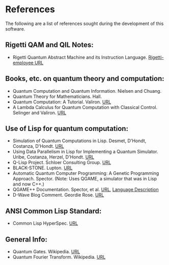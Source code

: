 # References

The following are a list of references sought during the development
of this software.

## Rigetti QAM and QIL Notes:
* Rigetti Quantum Abstract Machine and its Instruction Language. [Rigetti-employee URL](https://docs.google.com/a/rigetti.com/document/d/1KSV9vUbpWdy_TlPPg9OHAgN9ROrxCeY0-BWOpIovzCo/edit?usp=sharing)

## Books, etc. on quantum theory and computation:
* Quantum Computation and Quantum Information. Nielsen and Chuang.
* Quantum Theory for Mathematicians. Hall.
* Quantum Computation: A Tutorial. Valiron. [URL](http://www.monoidal.net/papers/tutorialqpl-1.pdf)
* A Lambda Calculus for Quantum Computation with Classical Control. Selinger and Valiron. [URL](http://www.mathstat.dal.ca/~selinger/papers/papers/qlambda-mscs.pdf)

## Use of Lisp for quantum computation:
* Simulation of Quantum Computations in Lisp. Desmet, D'Hondt, Costanza, D'Hondt. [URL](ftp://prog.vub.ac.be/tech_report/2006/vub-prog-tr-06-15.pdf)
* Using Data Parallelism in Lisp for Implementing a Quantum Simulator. Uribe, Costanza, Herzel, D'Hondt. [URL](http://www.p-cos.net/documents/Using-Data-Parallelism-in-Lisp.pdf)
* Q-Lisp Project. Schloer Consulting Group. [URL](http://www.schloerconsulting.com/quantum-computer-q-lisp-programming-language)
* BLACK-STONE. Lupton. [URL](https://github.com/thephoeron/black-stone)
* Automatic Quantum Computer Programming: A Genetic Programming Approach. Spector. (Note: Uses QGAME, a simulator that was in Lisp and now C++.)
* QGAME++ Documentation. Spector, et al. [URL](http://faculty.hampshire.edu/lspector/qgame++/qgame-0.4.1/doc/html/index.html), [Language Description](http://faculty.hampshire.edu/lspector/qgame++/qgame-0.4.1/doc/html/qgame_lang_desc.html)
* D-Wave Blog Comment. Geordie Rose. [URL](https://dwave.wordpress.com/2011/05/20/learning-to-program-the-d-wave-one-software-you-should-install-a-book-you-should-buy/#comment-21948)

## ANSI Common Lisp Standard:
* Common Lisp HyperSpec. [URL](http://www.lispworks.com/documentation/HyperSpec/Front/index.htm)

## General Info:
* Quantum Gates. Wikipedia. [URL](https://en.wikipedia.org/wiki/Quantum_gate)
* Quantum Fourier Transform. Wikipedia. [URL](https://en.wikipedia.org/wiki/Quantum_Fourier_transform)